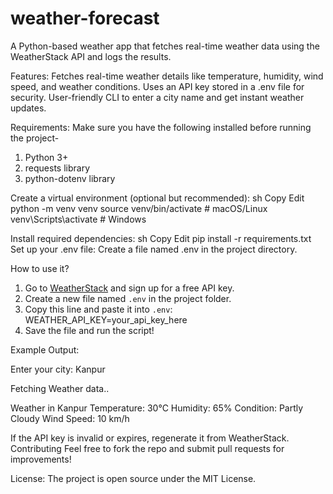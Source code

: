 # weather-forecast
A Python-based weather app that fetches real-time weather data using the WeatherStack API and logs the results.


Features:
Fetches real-time weather details like temperature, humidity, wind speed, and weather conditions.
Uses an API key stored in a .env file for security.
User-friendly CLI to enter a city name and get instant weather updates.

Requirements:
Make sure you have the following installed before running the project-

1. Python 3+
2. requests library
3. python-dotenv library

Create a virtual environment (optional but recommended):
sh
Copy
Edit
python -m venv venv
source venv/bin/activate  # macOS/Linux
venv\Scripts\activate     # Windows

Install required dependencies:
sh
Copy
Edit
pip install -r requirements.txt
Set up your .env file:
Create a file named .env in the project directory.

How to use it?
1. Go to [WeatherStack](https://weatherstack.com/) and sign up for a free API key.
2. Create a new file named `.env` in the project folder.
3. Copy this line and paste it into `.env`:
   WEATHER_API_KEY=your_api_key_here
4. Save the file and run the script!


Example Output:

Enter your city: Kanpur

Fetching Weather data..

Weather in Kanpur
Temperature: 30°C
Humidity: 65%
Condition: Partly Cloudy
Wind Speed: 10 km/h

If the API key is invalid or expires, regenerate it from WeatherStack.
Contributing
Feel free to fork the repo and submit pull requests for improvements!

License:
The project is open source under the MIT License.